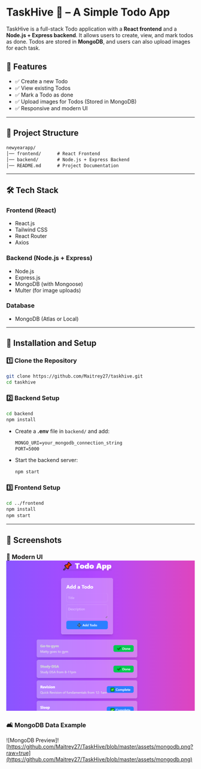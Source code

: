 # **TaskHive 🐝 – A Simple Todo App**
TaskHive is a full-stack Todo application with a **React frontend** and a **Node.js + Express backend**. It allows users to create, view, and mark todos as done. Todos are stored in **MongoDB**, and users can also upload images for each task.

## 🚀 **Features**
- ✅ Create a new Todo  
- ✅ View existing Todos  
- ✅ Mark a Todo as done  
- ✅ Upload images for Todos (Stored in MongoDB)  
- ✅ Responsive and modern UI  

---

## 📂 **Project Structure**
```
newyearapp/
│── frontend/      # React Frontend
│── backend/       # Node.js + Express Backend
│── README.md      # Project Documentation
```

---

## 🛠️ **Tech Stack**
### **Frontend (React)**
- React.js
- Tailwind CSS
- React Router
- Axios

### **Backend (Node.js + Express)**
- Node.js
- Express.js
- MongoDB (with Mongoose)
- Multer (for image uploads)

### **Database**
- MongoDB (Atlas or Local)

---

## 🔧 **Installation and Setup**
### **1️⃣ Clone the Repository**
```sh
git clone https://github.com/Maitrey27/taskhive.git
cd taskhive
```

### **2️⃣ Backend Setup**
```sh
cd backend
npm install
```
- Create a **.env** file in `backend/` and add:
  ```
  MONGO_URI=your_mongodb_connection_string
  PORT=5000
  ```
- Start the backend server:
  ```sh
  npm start
  ```

### **3️⃣ Frontend Setup**
```sh
cd ../frontend
npm install
npm start
```

---

## 📸 **Screenshots**
### 🎨 **Modern UI**![(https://github.com/Maitrey27/TaskHive/blob/master/assets/frontend.png?raw=true)](https://github.com/Maitrey27/TaskHive/blob/master/assets/frontend.png)



### 🛋 **MongoDB Data Example**
![MongoDB Preview]![https://github.com/Maitrey27/TaskHive/blob/master/assets/mongodb.png?raw=true](https://github.com/Maitrey27/TaskHive/blob/master/assets/mongodb.png)

